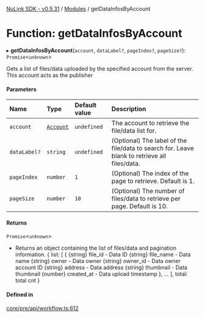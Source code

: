 [NuLink SDK - v0.5.31](../README.md) / [Modules](../modules.md) / getDataInfosByAccount

# Function: getDataInfosByAccount

▸ **getDataInfosByAccount**(`account`, `dataLabel?`, `pageIndex?`, `pageSize?`): `Promise`<`unknown`\>

Gets a list of files/data uploaded by the specified account from the server. This account acts as the publisher

#### Parameters

| Name | Type | Default value | Description |
| :------ | :------ | :------ | :------ |
| `account` | [`Account`](../classes/Account.md) | `undefined` | The account to retrieve the file/data list for. |
| `dataLabel?` | `string` | `undefined` | (Optional) The label of the file/data to search for. Leave blank to retrieve all files/data. |
| `pageIndex` | `number` | `1` | (Optional) The index of the page to retrieve. Default is 1. |
| `pageSize` | `number` | `10` | (Optional) The number of files/data to retrieve per page. Default is 10. |

#### Returns

`Promise`<`unknown`\>

- Returns an object containing the list of files/data and pagination information.
            {
                list: [
                  {
                    {string} file_id - Data ID
                    {string} file_name - Data name
                    {string} owner - Data owner
                    {string} owner_id - Data owner account ID
                    {string} address - Data address
                    {string} thumbnail - Data thumbnail
                    {number} created_at - Data upload timestamp
                  },
                  ...
                ],
                total: total cnt
            }

#### Defined in

[core/pre/api/workflow.ts:612](https://github.com/NuLink-network/nulink-sdk/blob/b71aeb1/src/core/pre/api/workflow.ts#L612)
